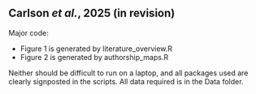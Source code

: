 ## Carlson _et al._, 2025 (in revision)

Major code:
- Figure 1 is generated by literature_overview.R
- Figure 2 is generated by authorship_maps.R

Neither should be difficult to run on a laptop, and all packages used are clearly signposted in the scripts. All data required is in the Data folder.
